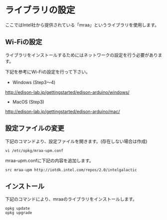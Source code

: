 # ライブラリの設定

ここではIntel社から提供されている「mraa」というライブラリを使用します。

## Wi-Fiの設定
ライブラリをインストールするためにはネットワークの設定を行う必要があります。

下記を参考にWi-Fiの設定を行って下さい。

 * Windows (Step3〜4)

http://edison-lab.jp/gettingstarted/edison-arduino/windows/

 * MacOS (Step3)

http://edison-lab.jp/gettingstarted/edison-arduino/mac/


## 設定ファイルの変更

下記のコマンドより、設定ファイルを開きます。(存在しない場合は作成)
```
vi /etc/opkg/mraa-upm.conf
```

mraa-upm.confに下記の内容を追加します。
```
src mraa-upm http://iotdk.intel.com/repos/2.0/intelgalactic
```

## インストール

下記のコマンドにより、mraaのライブラリをインストールします。
```
opkg update
opkg upgrade
```
